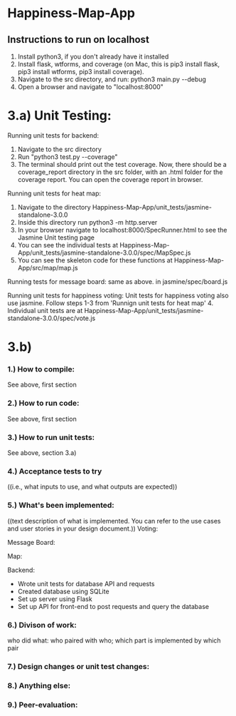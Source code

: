 # Happiness-Map-App
## Instructions to run on localhost

1. Install python3, if you don't already have it installed
2. Install flask, wtforms, and coverage (on Mac, this is pip3 install flask, pip3 install wtforms, pip3 install coverage). 
3. Navigate to the src directory, and run: python3 main.py --debug
4. Open a browser and navigate to "localhost:8000"

# 3.a) Unit Testing:

Running unit tests for backend:
1. Navigate to the src directory
2. Run "python3 test.py --coverage"
3. The terminal should print out the test coverage. Now, there should be a coverage_report directory in the src folder, with an .html folder for the coverage report. You can open the coverage report in browser.

Running unit tests for heat map:
1. Navigate to the directory Happiness-Map-App/unit_tests/jasmine-standalone-3.0.0
2. Inside this directory run python3 -m http.server 
3. In your browser navigate to localhost:8000/SpecRunner.html to see the Jasmine Unit testing page
4. You can see the individual tests at Happiness-Map-App/unit_tests/jasmine-standalone-3.0.0/spec/MapSpec.js
5. You can see the skeleton code for these functions at Happiness-Map-App/src/map/map.js

Running tests for message board:
same as above. in jasmine/spec/board.js

Running unit tests for happiness voting:
Unit tests for happiness voting also use jasmine.
Follow steps 1-3 from 'Runnign unit tests for heat map'
4. Individual unit tests are at Happiness-Map-App/unit_tests/jasmine-standalone-3.0.0/spec/vote.js

# 3.b) 

### 1.) How to compile:
See above, first section
### 2.) How to run code:
See above, first section
### 3.) How to run unit tests:
See above, section 3.a)
### 4.) Acceptance tests to try 
((i.e., what inputs to use, and what outputs are expected))
### 5.) What's been implemented: 
((text description of what is implemented. You can refer to the use cases and user stories in your design document.))
Voting:

Message Board:

Map:

Backend:
- Wrote unit tests for database API and requests
- Created database using SQLite
- Set up server using Flask
- Set up API for front-end to post requests and query the database

### 6.) Divison of work:
who did what: who paired with who; which part is implemented by which pair
### 7.) Design changes or unit test changes: 
### 8.) Anything else:
### 9.) Peer-evaluation:
